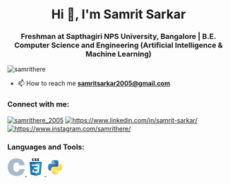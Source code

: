 <h1 align="center">Hi 👋, I'm Samrit Sarkar</h1>
<h3 align="center">Freshman at Sapthagiri NPS University, Bangalore | B.E. Computer Science and Engineering (Artificial Intelligence & Machine Learning)</h3>

<p align="left"> <img src="https://komarev.com/ghpvc/?username=samrithere&label=Profile%20views&color=0e75b6&style=flat" alt="samrithere" /> </p>

- 📫 How to reach me **samritsarkar2005@gmail.com**

<h3 align="left">Connect with me:</h3>
<p align="left">
<a href="https://twitter.com/samrithere_2005" target="blank"><img align="center" src="https://raw.githubusercontent.com/rahuldkjain/github-profile-readme-generator/master/src/images/icons/Social/twitter.svg" alt="samrithere_2005" height="30" width="40" /></a>
<a href="https://linkedin.com/in/https://www.linkedin.com/in/samrit-sarkar/" target="blank"><img align="center" src="https://raw.githubusercontent.com/rahuldkjain/github-profile-readme-generator/master/src/images/icons/Social/linked-in-alt.svg" alt="https://www.linkedin.com/in/samrit-sarkar/" height="30" width="40" /></a>
<a href="https://instagram.com/https://www.instagram.com/samrithere/" target="blank"><img align="center" src="https://raw.githubusercontent.com/rahuldkjain/github-profile-readme-generator/master/src/images/icons/Social/instagram.svg" alt="https://www.instagram.com/samrithere/" height="30" width="40" /></a>
</p>

<h3 align="left">Languages and Tools:</h3>
<p align="left"> <a href="https://www.cprogramming.com/" target="_blank" rel="noreferrer"> <img src="https://raw.githubusercontent.com/devicons/devicon/master/icons/c/c-original.svg" alt="c" width="40" height="40"/> </a> <a href="https://www.w3schools.com/css/" target="_blank" rel="noreferrer"> <img src="https://raw.githubusercontent.com/devicons/devicon/master/icons/css3/css3-original-wordmark.svg" alt="css3" width="40" height="40"/> </a> <a href="https://www.python.org" target="_blank" rel="noreferrer"> <img src="https://raw.githubusercontent.com/devicons/devicon/master/icons/python/python-original.svg" alt="python" width="40" height="40"/> </a> </p>
